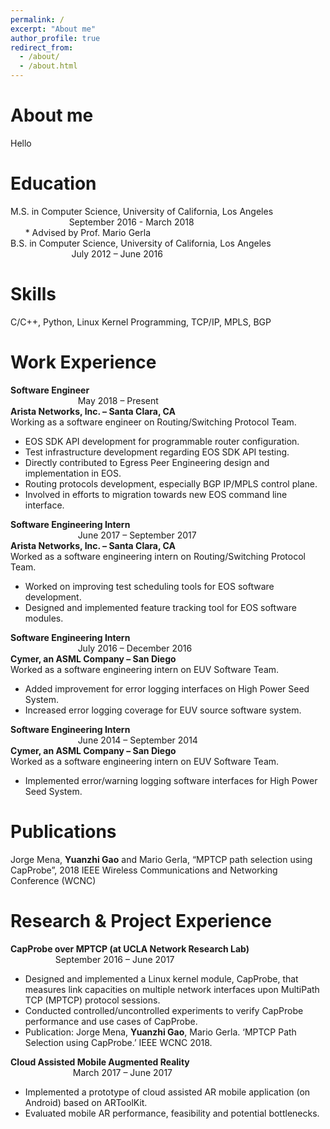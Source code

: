 ```yaml
---
permalink: /
excerpt: "About me"
author_profile: true
redirect_from: 
  - /about/
  - /about.html
---
```


About me
======
Hello

Education
======
M.S. in Computer Science, University of California, Los Angeles &emsp; &emsp; &emsp; &emsp; &emsp; &emsp; &emsp; &emsp; &emsp;&nbsp; September 2016 - March 2018
<br>&nbsp;&nbsp;&nbsp;&nbsp;&nbsp;&nbsp;* Advised by Prof. Mario Gerla <br/>
B.S. in Computer Science, University of California, Los Angeles &emsp; &emsp; &emsp; &emsp; &emsp; &emsp; &emsp; &emsp; &emsp; &nbsp; July 2012 – June 2016

Skills
======
C/C++, Python, Linux Kernel Programming, TCP/IP, MPLS, BGP

Work Experience
======
**Software Engineer** &emsp; &emsp; &emsp; &emsp; &emsp; &emsp; &emsp; &emsp; &emsp; &emsp; &emsp; &emsp; &emsp; &emsp; &emsp; &emsp; &emsp; &emsp; &emsp; &emsp; &emsp; &emsp; &emsp; &emsp; &emsp; &emsp; &emsp; May 2018 – Present <br/>
**Arista Networks, Inc. – Santa Clara, CA** <br/>
Working as a software engineer on Routing/Switching Protocol Team.
* EOS SDK API development for programmable router configuration.
* Test infrastructure development regarding EOS SDK API testing.
* Directly contributed to Egress Peer Engineering design and implementation in EOS.
* Routing protocols development, especially BGP IP/MPLS control plane.
* Involved in efforts to migration towards new EOS command line interface.

**Software Engineering Intern** &emsp; &emsp; &emsp; &emsp; &emsp; &emsp; &emsp; &emsp; &emsp; &emsp; &emsp; &emsp; &emsp; &emsp; &emsp; &emsp; &emsp; &emsp; &emsp; &emsp; &emsp; &emsp; &emsp; June 2017 – September 2017<br/>
**Arista Networks, Inc.  – Santa Clara, CA**<br/>
Worked as a software engineering intern on Routing/Switching Protocol Team.
* Worked on improving test scheduling tools for EOS software development.
* Designed and implemented feature tracking tool for EOS software modules.

**Software Engineering Intern** &emsp; &emsp; &emsp; &emsp; &emsp; &emsp; &emsp; &emsp; &emsp; &emsp; &emsp; &emsp; &emsp; &emsp; &emsp; &emsp; &emsp; &emsp; &emsp; &emsp; &emsp; &emsp; &emsp; July 2016 – December 2016<br/>
**Cymer, an ASML Company – San Diego**<br/>
Worked as a software engineering intern on EUV Software Team.
* Added improvement for error logging interfaces on High Power Seed System.
* Increased error logging coverage for EUV source software system.

**Software Engineering Intern** &emsp; &emsp; &emsp; &emsp; &emsp; &emsp; &emsp; &emsp; &emsp; &emsp; &emsp; &emsp; &emsp; &emsp; &emsp; &emsp; &emsp; &emsp; &emsp; &emsp; &emsp; &emsp; &emsp; June 2014 – September 2014<br/>
**Cymer, an ASML Company – San Diego**<br/>
Worked as a software engineering intern on EUV Software Team.
* Implemented error/warning logging software interfaces for High Power Seed System.<br/>

Publications
======
Jorge Mena, **Yuanzhi Gao** and Mario Gerla, “MPTCP path selection using CapProbe”, 2018 IEEE Wireless Communications and Networking Conference (WCNC)<br/>

Research & Project Experience
======
**CapProbe over MPTCP  (at UCLA Network Research Lab)**&emsp; &emsp; &emsp; &emsp; &emsp; &emsp; &emsp; &emsp; &emsp; &emsp; &emsp; September 2016 – June 2017<br/>
* Designed and implemented a Linux kernel module, CapProbe, that measures link capacities on multiple network interfaces upon MultiPath TCP (MPTCP) protocol sessions.
* Conducted controlled/uncontrolled experiments to verify CapProbe performance and use cases of CapProbe.
* Publication: Jorge Mena, **Yuanzhi Gao**, Mario Gerla. ‘MPTCP Path Selection using CapProbe.’ IEEE WCNC 2018.

**Cloud Assisted Mobile Augmented Reality**&emsp; &emsp; &emsp; &emsp; &emsp; &emsp; &emsp; &emsp; &emsp; &emsp; &emsp; &emsp; &emsp; &emsp; &emsp;&emsp;&emsp; &emsp; March 2017 – June 2017<br/>
* Implemented a prototype of cloud assisted AR mobile application (on Android) based on ARToolKit.
* Evaluated mobile AR performance, feasibility and potential bottlenecks.
